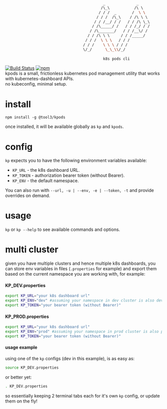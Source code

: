 ```bash
                                            _              _      
                                           /\_\           /\ \    
                                          / / /  _       /  \ \   
                                         / / /  /\_\    / /\ \ \  
                                        / / /__/ / /   / / /\ \_\ 
                                       / /\_____/ /   / / /_/ / / 
                                      / /\_______/   / / /__\/ /  
                                     / / /\ \ \     / / /_____/   
                                    / / /  \ \ \   / / /          
                                   / / /    \ \ \ / / /           
                                   \/_/      \_\_\\/_/
                                   
                                            k8s pods cli                   
```
[![Build Status](https://travis-ci.org/tool3/kpods.svg?branch=master)](https://travis-ci.org/tool3/kpods)   [![npm](https://img.shields.io/npm/dm/@tool3/kpods)](https://www.npmjs.com/package/@tool3/kpods)   
kpods is a small, frictionless kubernetes pod management utility that works with kubernetes-dashboard APIs.   
no kubeconfig, minimal setup.

# install
`npm install -g @tool3/kpods`

once installed, it will be available globally as `kp` and `kpods`.

# config
`kp` expects you to have the following environment variables available:   
- `KP_URL` - the k8s dashboard URL.   
- `KP_TOKEN` - authorization bearer token (without Bearer).  
- `KP_ENV` - the default namespace.
  
You can also run with `--url, -u | --env, -e | --token, -t` and provide overrides on demand.

# usage
`kp` or `kp --help` to see available commands and options.

# multi cluster 
given you have multiple clusters and hence multiple k8s dashboards, you can store env variables in files (`.properties` for example) and export them based on the current namespace you are working with, for example:   
#### KP_DEV.properties
```bash
export KP_URL="your k8s dashboard url"
export KP_ENV="dev" #assuming your namespace in dev cluster is also dev
export KP_TOKEN="your bearer token (without Bearer)"
```
#### KP_PROD.properties
```bash
export KP_URL="your k8s dashboard url"
export KP_ENV="prod" #assuming your namespace in prod cluster is also prod
export KP_TOKEN="your bearer token (without Bearer)"
```
#### usage example
using one of the `kp` configs (dev in this example), is as easy as:   
```bash
source KP_DEV.properties
```
or better yet:
```bash
. KP_DEV.properties
```

so essentially keeping 2 terminal tabs each for it's own `kp` config, or update them on the fly!
